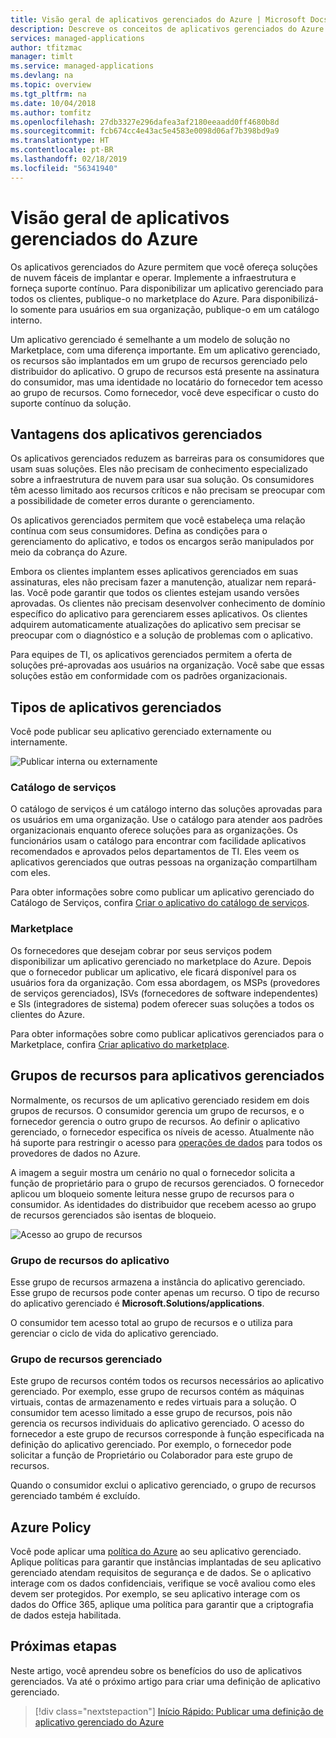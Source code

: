 ```yaml
---
title: Visão geral de aplicativos gerenciados do Azure | Microsoft Docs
description: Descreve os conceitos de aplicativos gerenciados do Azure
services: managed-applications
author: tfitzmac
manager: timlt
ms.service: managed-applications
ms.devlang: na
ms.topic: overview
ms.tgt_pltfrm: na
ms.date: 10/04/2018
ms.author: tomfitz
ms.openlocfilehash: 27db3327e296dafea3af2180eeaadd0ff4680b8d
ms.sourcegitcommit: fcb674cc4e43ac5e4583e0098d06af7b398bd9a9
ms.translationtype: HT
ms.contentlocale: pt-BR
ms.lasthandoff: 02/18/2019
ms.locfileid: "56341940"
---
```

# <a name="azure-managed-applications-overview"></a>Visão geral de aplicativos gerenciados do Azure

Os aplicativos gerenciados do Azure permitem que você ofereça soluções de nuvem fáceis de implantar e operar. Implemente a infraestrutura e forneça suporte contínuo. Para disponibilizar um aplicativo gerenciado para todos os clientes, publique-o no marketplace do Azure. Para disponibilizá-lo somente para usuários em sua organização, publique-o em um catálogo interno. 

Um aplicativo gerenciado é semelhante a um modelo de solução no Marketplace, com uma diferença importante. Em um aplicativo gerenciado, os recursos são implantados em um grupo de recursos gerenciado pelo distribuidor do aplicativo. O grupo de recursos está presente na assinatura do consumidor, mas uma identidade no locatário do fornecedor tem acesso ao grupo de recursos. Como fornecedor, você deve especificar o custo do suporte contínuo da solução.

## <a name="advantages-of-managed-applications"></a>Vantagens dos aplicativos gerenciados

Os aplicativos gerenciados reduzem as barreiras para os consumidores que usam suas soluções. Eles não precisam de conhecimento especializado sobre a infraestrutura de nuvem para usar sua solução. Os consumidores têm acesso limitado aos recursos críticos e não precisam se preocupar com a possibilidade de cometer erros durante o gerenciamento. 

Os aplicativos gerenciados permitem que você estabeleça uma relação contínua com seus consumidores. Defina as condições para o gerenciamento do aplicativo, e todos os encargos serão manipulados por meio da cobrança do Azure.

Embora os clientes implantem esses aplicativos gerenciados em suas assinaturas, eles não precisam fazer a manutenção, atualizar nem repará-las. Você pode garantir que todos os clientes estejam usando versões aprovadas. Os clientes não precisam desenvolver conhecimento de domínio específico do aplicativo para gerenciarem esses aplicativos. Os clientes adquirem automaticamente atualizações do aplicativo sem precisar se preocupar com o diagnóstico e a solução de problemas com o aplicativo. 

Para equipes de TI, os aplicativos gerenciados permitem a oferta de soluções pré-aprovadas aos usuários na organização. Você sabe que essas soluções estão em conformidade com os padrões organizacionais.

## <a name="types-of-managed-applications"></a>Tipos de aplicativos gerenciados

Você pode publicar seu aplicativo gerenciado externamente ou internamente.

![Publicar interna ou externamente](./media/overview/manage_app_options.png)

### <a name="service-catalog"></a>Catálogo de serviços

O catálogo de serviços é um catálogo interno das soluções aprovadas para os usuários em uma organização. Use o catálogo para atender aos padrões organizacionais enquanto oferece soluções para as organizações. Os funcionários usam o catálogo para encontrar com facilidade aplicativos recomendados e aprovados pelos departamentos de TI. Eles veem os aplicativos gerenciados que outras pessoas na organização compartilham com eles.

Para obter informações sobre como publicar um aplicativo gerenciado do Catálogo de Serviços, confira [Criar o aplicativo do catálogo de serviços](publish-service-catalog-app.md).

### <a name="marketplace"></a>Marketplace

Os fornecedores que desejam cobrar por seus serviços podem disponibilizar um aplicativo gerenciado no marketplace do Azure. Depois que o fornecedor publicar um aplicativo, ele ficará disponível para os usuários fora da organização. Com essa abordagem, os MSPs (provedores de serviços gerenciados), ISVs (fornecedores de software independentes) e SIs (integradores de sistema) podem oferecer suas soluções a todos os clientes do Azure.

Para obter informações sobre como publicar aplicativos gerenciados para o Marketplace, confira [Criar aplicativo do marketplace](publish-marketplace-app.md).

## <a name="resource-groups-for-managed-applications"></a>Grupos de recursos para aplicativos gerenciados

Normalmente, os recursos de um aplicativo gerenciado residem em dois grupos de recursos. O consumidor gerencia um grupo de recursos, e o fornecedor gerencia o outro grupo de recursos. Ao definir o aplicativo gerenciado, o fornecedor especifica os níveis de acesso. Atualmente não há suporte para restringir o acesso para [operações de dados](../role-based-access-control/role-definitions.md) para todos os provedores de dados no Azure.

A imagem a seguir mostra um cenário no qual o fornecedor solicita a função de proprietário para o grupo de recursos gerenciados. O fornecedor aplicou um bloqueio somente leitura nesse grupo de recursos para o consumidor. As identidades do distribuidor que recebem acesso ao grupo de recursos gerenciados são isentas de bloqueio.

![Acesso ao grupo de recursos](./media/overview/access.png)

### <a name="application-resource-group"></a>Grupo de recursos do aplicativo

Esse grupo de recursos armazena a instância do aplicativo gerenciado. Esse grupo de recursos pode conter apenas um recurso. O tipo de recurso do aplicativo gerenciado é **Microsoft.Solutions/applications**.

O consumidor tem acesso total ao grupo de recursos e o utiliza para gerenciar o ciclo de vida do aplicativo gerenciado.

### <a name="managed-resource-group"></a>Grupo de recursos gerenciado

Este grupo de recursos contém todos os recursos necessários ao aplicativo gerenciado. Por exemplo, esse grupo de recursos contém as máquinas virtuais, contas de armazenamento e redes virtuais para a solução. O consumidor tem acesso limitado a esse grupo de recursos, pois não gerencia os recursos individuais do aplicativo gerenciado. O acesso do fornecedor a este grupo de recursos corresponde à função especificada na definição do aplicativo gerenciado. Por exemplo, o fornecedor pode solicitar a função de Proprietário ou Colaborador para este grupo de recursos.

Quando o consumidor exclui o aplicativo gerenciado, o grupo de recursos gerenciado também é excluído.

## <a name="azure-policy"></a>Azure Policy

Você pode aplicar uma [política do Azure](../governance/policy/overview.md) ao seu aplicativo gerenciado. Aplique políticas para garantir que instâncias implantadas de seu aplicativo gerenciado atendam requisitos de segurança e de dados. Se o aplicativo interage com os dados confidenciais, verifique se você avaliou como eles devem ser protegidos. Por exemplo, se seu aplicativo interage com os dados do Office 365, aplique uma política para garantir que a criptografia de dados esteja habilitada.

## <a name="next-steps"></a>Próximas etapas

Neste artigo, você aprendeu sobre os benefícios do uso de aplicativos gerenciados. Va até o próximo artigo para criar uma definição de aplicativo gerenciado.

> [!div class="nextstepaction"]
> [Início Rápido: Publicar uma definição de aplicativo gerenciado do Azure](publish-managed-app-definition-quickstart.md)
